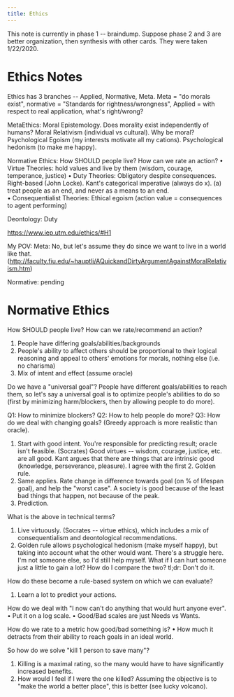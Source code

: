 ```yaml
---
title: Ethics
---
```


This note is currently in phase 1 -- braindump. Suppose phase 2 and 3 are better organization, then synthesis with other cards. They were taken 1/22/2020.

# Ethics Notes
Ethics has 3 branches -- Applied, Normative, Meta. Meta = "do morals exist", normative = "Standards for rightness/wrongness", Applied = with respect to real application, what's right/wrong? 

MetaEthics: Moral Epistemology. Does morality exist independently of humans? Moral Relativism (individual vs cultural). Why be moral? Psychological Egoism (my interests motivate all my cations). Psychological hedonism (to make me happy). 

Normative Ethics: How SHOULD people live? How can we rate an action?
• Virtue Theories: hold values and live by them (wisdom, courage, temperance, justice)
• Duty Theories: Obligatory despite consequences. Right-based (John Locke). Kant's categorical imperative (always do x). (a) treat people as an end, and never as a means to an end.  
• Consequentialist Theories: Ethical egoism (action value = consequences to agent performing)

Deontology: Duty

https://www.iep.utm.edu/ethics/#H1

My POV:
Meta: No, but let's assume they do since we want to live in a world like that. (http://faculty.fiu.edu/~hauptli/AQuickandDirtyArgumentAgainstMoralRelativism.htm)

Normative: pending


# Normative Ethics
How SHOULD people live? How can we rate/recommend an action?
1. People have differing goals/abilities/backgrounds
2. People's ability to affect others should be proportional to their logical reasoning and appeal to others' emotions for morals, nothing else (i.e. no charisma)
3. Mix of intent and effect (assume oracle)

Do we have a "universal goal"? People have different goals/abilities to reach them, so let's say a universal goal is to optimize people's abilities to do so (first by minimizing harm/blockers, then by allowing people to do more). 

Q1: How to minimize blockers?
Q2: How to help people do more?
Q3: How do we deal with changing goals? (Greedy approach is more realistic than oracle). 

1. Start with good intent. You're responsible for predicting result; oracle isn't feasible. (Socrates) Good virtues -- wisdom, courage, justice, etc. are all good. Kant argues that there are things that are intrinsic good (knowledge, perseverance, pleasure). I agree with the first 2. Golden rule. 
2. Same applies. Rate change in difference towards goal (on % of lifespan goal), and help the "worst case". A society is good because of the least bad things that happen, not because of the peak.
3. Prediction. 

What is the above in technical terms?
1. Live virtuously. (Socrates -- virtue ethics), which includes a mix of consequentialism and deontological recommendations.
2. Golden rule allows psychological hedonism (make myself happy), but taking into account what the other would want. There's a struggle here. I'm not someone else, so I'd still help myself. What if I can hurt someone just a little to gain a lot? How do I compare the two? tl;dr: Don't do it. 

How do these become a rule-based system on which we can evaluate?
1. Learn a lot to predict your actions.

How do we deal with "I now can't do anything that would hurt anyone ever". 
• Put it on a log scale. 
• Good/Bad scales are just Needs vs Wants.

How do we rate to a metric how good/bad something is? 
• How much it detracts from their ability to reach goals in an ideal world.

So how do we solve "kill 1 person to save many"? 
1. Killing is a maximal rating, so the many would have to have significantly increased benefits. 
2. How would I feel if I were the one killed? Assuming the objective is to "make the world a better place", this is better (see lucky volcano).
